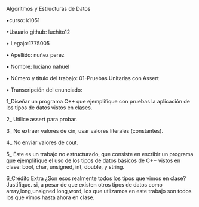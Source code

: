 Algoritmos y Estructuras de Datos

•curso: k1051

•Usuario github: luchito12

• Legajo:1775005

• Apellido: nuñez perez

• Nombre: luciano nahuel

• Número y título del trabajo: 01-Pruebas Unitarias con Assert

• Transcripción del enunciado:

1_Diseñar un programa C++ que ejemplifique con pruebas la aplicación de los tipos
de datos vistos en clases.

2_ Utilice assert para probar.

3_ No extraer valores de cin, usar valores literales (constantes).

4_ No enviar valores de cout.

5_ Este es un trabajo no estructurado, que consiste en escribir un programa que
ejemplifique el uso de los tipos de datos básicos de C++ vistos en clase: bool,
char, unsigned, int, double, y string.

6_Crédito Extra
¿Son esos realmente todos los tipos que vimos en clase?
Justifique.
si, a pesar de que existen otros tipos de datos como array,long,unsigned long,word, los que utlizamos en este trabajo son todos los que vimos hasta ahora en clase.
